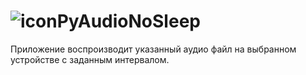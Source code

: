 # ![icon](icon.ico)PyAudioNoSleep

Приложение воспроизводит указанный аудио файл на выбранном устройстве с заданным интервалом.
